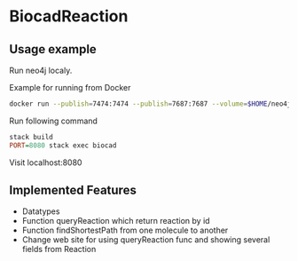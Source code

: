 BiocadReaction
========

Usage example
-----------

Run neo4j localy.

Example for running from Docker
```bash
docker run --publish=7474:7474 --publish=7687:7687 --volume=$HOME/neo4j/data:/data neo4j
```
Run following command
```haskell
stack build
PORT=8080 stack exec biocad
```
Visit localhost:8080

Implemented Features
-------------
* Datatypes
* Function queryReaction which return reaction by id
* Function findShortestPath from one molecule to another
* Change web site for using queryReaction func and showing several fields from Reaction
